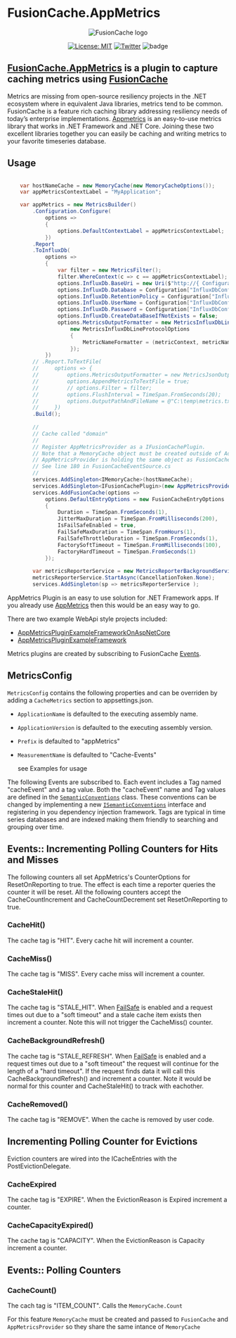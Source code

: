 # FusionCache.AppMetrics

<div align="center">

![FusionCache logo](https://raw.githubusercontent.com/JoeShook/ZiggyCreatures.FusionCache.Metrics/main/artwork/logo-plugin-128x128.png)

[![License: MIT](https://img.shields.io/badge/license-MIT-blue.svg)](https://opensource.org/licenses/MIT)
[![Twitter](https://img.shields.io/twitter/url/http/shields.io.svg?style=flat&logo=twitter)](https://twitter.com/intent/tweet?hashtags=fusioncache,caching,cache,dotnet,oss,csharp,appmetrics&text=🚀+FusionCache+Metrics+Plugin:+a+new+FusionCache+metrics+plugin+based+on+AppMetrics&url=https%3A%2F%2Fgithub.com%2Fjoeshook%2FZiggyCreatures.FusionCache.Metrics&via=josephshook)
![badge](https://img.shields.io/endpoint?url=https://gist.githubusercontent.com/JoeShook/59e2f3ef3dddc3f86e372c161ea501cc/raw/FusionCache.AppMetrics.Plugin-code-coverage.json)
</div>

## [FusionCache.AppMetrics](https://github.com/JoeShook/ZiggyCreatures.FusionCache.Metrics/tree/main/src/FusionCache.Plugins.Metrics.AppMetrics) is a plugin to capture caching metrics using [FusionCache](https://github.com/jodydonetti/ZiggyCreatures.FusionCache)

Metrics are missing from open-source resiliency projects in the .NET ecosystem where in equivalent Java libraries, metrics tend to be common.  FusionCache is a feature rich caching library addressing resiliency needs of today’s enterprise implementations.  [Appmetrics](https://github.com/AppMetrics/AppMetrics) is an easy-to-use metrics library that works in .NET Framework and .NET Core.  Joining these two excellent libraries together you can easily be caching and writing metrics to your favorite timeseries database.

## Usage

```csharp

    var hostNameCache = new MemoryCache(new MemoryCacheOptions());
    var appMetricsContextLabel = "MyApplication";

    var appMetrics = new MetricsBuilder()
        .Configuration.Configure(
            options =>
            {
                options.DefaultContextLabel = appMetricsContextLabel;
            })
        .Report
        .ToInfluxDb(
            options =>
            {
                var filter = new MetricsFilter();
                filter.WhereContext(c => c == appMetricsContextLabel); //remove default AppMetrics metrics.
                options.InfluxDb.BaseUri = new Uri($"http://{ Configuration["InfluxDbConfig.Host"] }:{ Configuration["InfluxDbConfig.Port"] }");
                options.InfluxDb.Database = Configuration["InfluxDbConfig.Database"];
                options.InfluxDb.RetentionPolicy = Configuration["InfluxDbConfig.RetentionPolicy"];
                options.InfluxDb.UserName = Configuration["InfluxDbConfig.Username"];
                options.InfluxDb.Password = Configuration["InfluxDbConfig.Password"];
                options.InfluxDb.CreateDataBaseIfNotExists = false;
                options.MetricsOutputFormatter = new MetricsInfluxDbLineProtocolOutputFormatter(
                    new MetricsInfluxDbLineProtocolOptions
                    {
                        MetricNameFormatter = (metricContext, metricName) => $"{appMetricsContextLabel}_{metricContext}"
                    });
            })
        // .Report.ToTextFile(
        //     options => {
        //         options.MetricsOutputFormatter = new MetricsJsonOutputFormatter();
        //         options.AppendMetricsToTextFile = true;
        //         // options.Filter = filter;
        //         options.FlushInterval = TimeSpan.FromSeconds(20);
        //         options.OutputPathAndFileName = @"C:\temp\metrics.txt";
        //     })
        .Build();
        
        //
        // Cache called "domain"
        //
        // Register AppMetricsProvider as a IFusionCachePlugin.
        // Note that a MemoryCache object must be created outside of AddFusionCache extension method so that
        // AppMetricsProvider is holding the same object as FusionCache to enabled cache count reporting.
        // See line 180 in FusionCacheEventSource.cs
        //
        services.AddSingleton<IMemoryCache>(hostNameCache);
        services.AddSingleton<IFusionCachePlugin>(new AppMetricsProvider("domain", appMetrics, hostNameCache));
        services.AddFusionCache(options =>
            options.DefaultEntryOptions = new FusionCacheEntryOptions
            {
                Duration = TimeSpan.FromSeconds(1),
                JitterMaxDuration = TimeSpan.FromMilliseconds(200),
                IsFailSafeEnabled = true,
                FailSafeMaxDuration = TimeSpan.FromHours(1),
                FailSafeThrottleDuration = TimeSpan.FromSeconds(1),
                FactorySoftTimeout = TimeSpan.FromMilliseconds(100), 
                FactoryHardTimeout = TimeSpan.FromSeconds(1)
            });
                
        var metricsReporterService = new MetricsReporterBackgroundService(appMetrics, appMetrics.Options, appMetrics.Reporters);
        metricsReporterService.StartAsync(CancellationToken.None);
        services.AddSingleton(sp => metricsReporterService );
```

AppMetrics Plugin is an easy to use solution for .NET Framework apps.  If you already use [AppMetrics](https://github.com/AppMetrics/AppMetrics) then this would be an easy way to go.  

There are two example WebApi style projects included:

- [AppMetricsPluginExampleFrameworkOnAspNetCore](../../../examples/AppMetricsPluginExampleFrameworkOnAspNetCore)
- [AppMetricsPluginExampleFramework](../../../examples/AppMetricsPluginExampleFramework)

Metrics plugins are created by subscribing to FusionCache [Events](https://github.com/jodydonetti/ZiggyCreatures.FusionCache/blob/cecba47e773d799a6b978d43858915cc8fb018d8/docs/Events.md).

## MetricsConfig
`MetricsConfig` contains the following properties and can be overriden by adding a `CacheMetrics` section to appsettings.json.  

- `ApplicationName` is defaulted to the executing assembly name.
- `ApplicationVersion` is defaulted to the executing assembly version.
- `Prefix` is defaulted to "appMetrics"
- `MeasurementName` is defaulted to "Cache-Events"
  
  see Examples for usage

The following Events are subscribed to.  Each event includes a Tag named "cacheEvent" and a tag value.  Both the "cacheEvent" name and Tag values are defined in the [`SemanticConventions`](../../FusionCache.Plugins.Metrics.Core/SemanticConventions.cs) class.  These conventions can be changed by implementing a new [`ISemanticConventions`](../../FusionCache.Plugins.Metrics.Core/ISemanticConventions.cs) interface and registering in you dependency injection framework.  Tags are typical in time series databases and are indexed making them friendly to searching and grouping over time.  

## Events:: Incrementing Polling Counters for Hits and Misses

The following counters all set AppMetrics's CounterOptions for ResetOnReporting to true.  The effect is each time a reporter queries the counter it will be reset.  All the following counters accept the  CacheCountIncrement and CacheCountDecrement set ResetOnReporting to true.

### CacheHit()

The cache tag is "HIT".  Every cache hit will increment a counter.

### CacheMiss()

The cache tag is "MISS".  Every cache miss will increment a counter.

### CacheStaleHit()

The cache tag is "STALE_HIT".  When [FailSafe](https://github.com/jodydonetti/ZiggyCreatures.FusionCache/blob/main/docs/Timeouts.md) is enabled and a request times out due to a "soft timeout" and a stale cache item exists then increment a counter.  Note this will not trigger the CacheMiss() counter.  

### CacheBackgroundRefresh()

The cache tag is "STALE_REFRESH".  When [FailSafe](https://github.com/jodydonetti/ZiggyCreatures.FusionCache/blob/main/docs/Timeouts.md) is enabled and a request times out due to a "soft timeout" the request will continue for the length of a "hard timeout".  If the request finds data it will call this CacheBackgroundRefresh() and increment a counter.  Note it would be normal for this counter and CacheStaleHit() to track with eachother.

### CacheRemoved()

The cache tag is "REMOVE".  When the cache is removed by user code.

## Incrementing Polling Counter for Evictions

Eviction counters are wired into the ICacheEntries with the PostEvictionDelegate.  

### CacheExpired

The cache tag is "EXPIRE".  When the EvictionReason is Expired increment a counter.

### CacheCapacityExpired()

The cache tag is "CAPACITY".  When the EvictionReason is Capacity increment a counter.

## Events:: Polling Counters

### CacheCount()

The cach tag is "ITEM_COUNT".  Calls the `MemoryCache.Count`

For this feature `MemoryCache` must be created and passed to `FusionCache` and `AppMetricsProvider` so they share the same intance of `MemoryCache`

